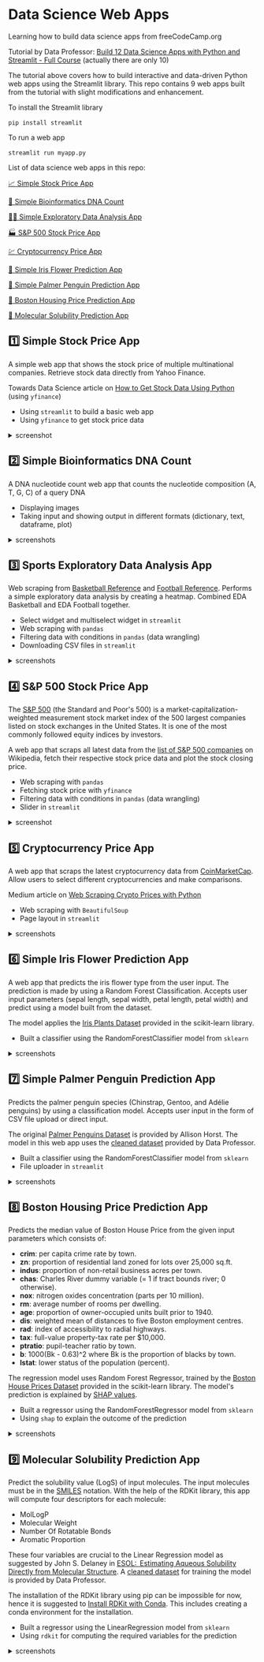 # Data Science Web Apps

Learning how to build data science apps from freeCodeCamp.org

Tutorial by Data Professor: [Build 12 Data Science Apps with Python and Streamlit - Full Course](https://www.youtube.com/watch?v=JwSS70SZdyM&list=PLRpb1EfB9cjuOFw_ZVmeqlCgdhYjdbBMO&index=10&ab_channel=freeCodeCamp.org) (actually there are only 10)

The tutorial above covers how to build interactive and data-driven Python web apps using the Streamlit library. This repo contains 9 web apps built from the tutorial with slight modifications and enhancement.

To install the Streamlit library

```
pip install streamlit
```

To run a web app

```
streamlit run myapp.py
```

List of data science web apps in this repo:

[📈 Simple Stock Price App](#one-simple-stock-price-app)

[🧬 Simple Bioinformatics DNA Count](#two-simple-bioinformatics-dna-count)

[🏃‍♂️ Simple Exploratory Data Analysis App](#three-sports-exploratory-data-analysis-app)

[🏭 S&P 500 Stock Price App](#four-sp-500-stock-price-app)

[💹 Cryptocurrency Price App](#five-cryptocurrency-price-app)

[🌷 Simple Iris Flower Prediction App](#six-simple-iris-flower-prediction-app)

[🐧 Simple Palmer Penguin Prediction App](#seven-simple-palmer-penguin-prediction-app)

[🏡 Boston Housing Price Prediction App](#eight-boston-housing-price-prediction-app)

[🧪 Molecular Solubility Prediction App](#nine-molecular-solubility-prediction-app)

## :one: Simple Stock Price App

A simple web app that shows the stock price of multiple multinational companies. Retrieve stock data directly from Yahoo Finance.

Towards Data Science article on [How to Get Stock Data Using Python](https://towardsdatascience.com/how-to-get-stock-data-using-python-c0de1df17e75) (using `yfinance`)

* Using `streamlit` to build a basic web app
* Using `yfinance` to get stock price data

<details> 
    <summary>screenshot</summary>
    <img src="images/01-2.png">
</details>

## :two: Simple Bioinformatics DNA Count

A DNA nucleotide count web app that counts the nucleotide composition (A, T, G, C) of a query DNA

* Displaying images
* Taking input and showing output in different formats (dictionary, text, dataframe, plot)

<details> 
    <summary>screenshots</summary>
    <img src="images/02-1.png">
    <img src="images/02-2.png">
    <img src="images/02-3.png">
</details>

## :three: Sports Exploratory Data Analysis App

Web scraping from [Basketball Reference](https://www.basketball-reference.com) and [Football Reference](https://www.pro-football-reference.com/). Performs a simple exploratory data analysis by creating a heatmap. Combined EDA Basketball and EDA Football together.

* Select widget and multiselect widget in `streamlit`
* Web scraping with `pandas`
* Filtering data with conditions in `pandas` (data wrangling)
* Downloading CSV files in `streamlit`

<details> 
    <summary>screenshots</summary>
    <img src="images/03-1.png">
    <img src="images/03-2.png">
    <img src="images/03-3.png">
</details>

## :four: S&P 500 Stock Price App 

The [S&P 500](https://en.wikipedia.org/wiki/S%26P_500) (the Standard and Poor's 500) is a market-​capitalization-weighted measurement stock market index of the 500 largest companies listed on stock exchanges in the United States. It is one of the most commonly followed equity indices by investors.

A web app that scraps all latest data from the [list of S&P 500 companies](https://en.wikipedia.org/wiki/List_of_S%26P_500_companies) on Wikipedia, fetch their respective stock price data and plot the stock closing price. 

* Web scraping with `pandas`
* Fetching stock price with `yfinance`
* Filtering data with conditions in `pandas` (data wrangling)
* Slider in `streamlit`

<details> 
    <summary>screenshot</summary>
    <img src="images/04-1.png">
</details>

## :five: Cryptocurrency Price App

A web app that scraps the latest cryptocurrency data from [CoinMarketCap](https://coinmarketcap.com). Allow users to select different cryptocurrencies and make comparisons. 

Medium article on [Web Scraping Crypto Prices with Python](https://bryanf.medium.com/web-scraping-crypto-prices-with-python-41072ea5b5bf)

* Web scraping with `BeautifulSoup`
* Page layout in `streamlit`

<details> 
    <summary>screenshots</summary>
    <img src="images/05-1.png">
    <img src="images/05-2.png">
</details>

## :six: Simple Iris Flower Prediction App

A web app that predicts the iris flower type from the user input. The prediction is made by using a Random Forest Classification. Accepts user input parameters (sepal length, sepal width, petal length, petal width) and predict using a model built from the dataset.

The model applies the [Iris Plants Dataset](https://scikit-learn.org/stable/datasets/toy_dataset.html#iris-plants-dataset) provided in the scikit-learn library.

* Built a classifier using the RandomForestClassifier model from `sklearn`

<details> 
    <summary>screenshots</summary>
    <img src="images/06-1.png">
    <img src="images/06-2.png">
</details>

## :seven: Simple Palmer Penguin Prediction App

Predicts the palmer penguin species (Chinstrap, Gentoo, and Adélie penguins) by using a classification model. Accepts user input in the form of CSV file upload or direct input.

The original [Palmer Penguins Dataset](https://allisonhorst.github.io/palmerpenguins/articles/intro.html) is provided by Allison Horst. The model in this web app uses the [cleaned dataset](https://github.com/dataprofessor/data/blob/master/penguins_cleaned.csv) provided by Data Professor.

* Built a classifier using the RandomForestClassifier model from `sklearn`
* File uploader in `streamlit`

<details> 
    <summary>screenshots</summary>
    <img src="images/07-1.png">
    <img src="images/07-2.png">
    CSV file upload
    <img src="images/07-3.png">
    Slider input
    <img src="images/07-4.png">
</details>

## :eight: Boston Housing Price Prediction App

Predicts the median value of Boston House Price from the given input parameters which consists of:

* **crim**: per capita crime rate by town.
* **zn**: proportion of residential land zoned for lots over 25,000 sq.ft.
* **indus**: proportion of non-retail business acres per town.
* **chas**: Charles River dummy variable (= 1 if tract bounds river; 0 otherwise).
* **nox**: nitrogen oxides concentration (parts per 10 million).
* **rm**: average number of rooms per dwelling.
* **age**: proportion of owner-occupied units built prior to 1940.
* **dis**: weighted mean of distances to five Boston employment centres.
* **rad**: index of accessibility to radial highways.
* **tax**: full-value property-tax rate per \$10,000.
* **ptratio**: pupil-teacher ratio by town.
* **b**: 1000(Bk - 0.63)^2 where Bk is the proportion of blacks by town.
* **lstat**: lower status of the population (percent).

The regression model uses Random Forest Regressor, trained by the [Boston House Prices Dataset](https://scikit-learn.org/stable/datasets/toy_dataset.html#boston-house-prices-dataset) provided in the scikit-learn library. The model's prediction is explained by [SHAP values](https://github.com/slundberg/shap).

* Built a regressor using the RandomForestRegressor model from `sklearn`
* Using `shap` to explain the outcome of the prediction

<details> 
    <summary>screenshots</summary>
    <img src="images/08-1.png">
    <img src="images/08-2.png">
    <img src="images/08-3.png">
    <img src="images/08-4.png">
</details>

## :nine: Molecular Solubility Prediction App

Predict the solubility value (LogS) of input molecules. The input molecules must be in the [SMILES](https://en.wikipedia.org/wiki/Simplified_molecular-input_line-entry_system) notation. With the help of the RDKit library, this app will compute four descriptors for each molecule:

* MolLogP
* Molecular Weight
* Number Of Rotatable Bonds
* Aromatic Proportion

These four variables are crucial to the Linear Regression model as suggested by John S. Delaney in [ESOL:  Estimating Aqueous Solubility Directly from Molecular Structure](https://pubs.acs.org/doi/10.1021/ci034243x). A [cleaned dataset](https://github.com/dataprofessor/data/blob/master/delaney_solubility_with_descriptors.csv) for training the model is provided by Data Professor.

The installation of the RDKit library using pip can be impossible for now, hence it is suggested to [Install RDKit with Conda](https://www.rdkit.org/docs/Install.html). This includes creating a conda environment for the installation.

* Built a regressor using the LinearRegression model from `sklearn`
* Using `rdkit` for computing the required variables for the prediction


<details> 
    <summary>screenshots</summary>
    <img src="images/09-1.png">
    <img src="images/09-2.png">
</details>
